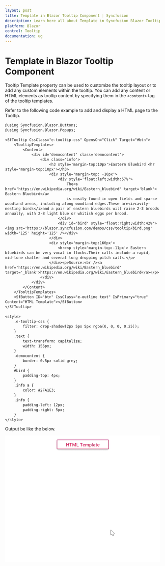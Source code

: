 ```yaml
---
layout: post
title: Template in Blazor Tooltip Component | Syncfusion
description: Learn here all about Template in Syncfusion Blazor Tooltip component and more.
platform: Blazor
control: Tooltip
documentation: ug
---
```


# Template in Blazor Tooltip Component

Tooltip Template property can be used to customize the tooltip layout or to add any custom elements within the tooltip. You can add any content or HTML elements as tooltip content by specifying them in the `<content>` tag of the tooltip templates.

Refer to the following code example to add and display a HTML page to the Tooltip.

```cshtml
@using Syncfusion.Blazor.Buttons;
@using Syncfusion.Blazor.Popups;

<SfTooltip CssClass="e-tooltip-css" OpensOn="Click" Target="#btn">
    <TooltipTemplates>
        <Content>
            <div id='democontent' class='democontent'>
                <div class='info'>
                    <h3 style='margin-top:10px'>Eastern Bluebird <hr style='margin-top:10px'></h3>
                    <div style='margin-top: -10px'>
                        <div style='float:left;width:57%'>
                            The<a href='https://en.wikipedia.org/wiki/Eastern_bluebird' target='blank'> Eastern Bluebird</a>
                            is easily found in open fields and sparse woodland areas, including along woodland edges.These are<i>cavity-nesting birds</i>and a pair of eastern bluebirds will raise 2-3 broods annually, with 2-8 light blue or whitish eggs per brood.
                        </div>
                        <div id='bird' style='float:right;width:42%'><img src='https://blazor.syncfusion.com/demos/css/tooltip/bird.png' width='125' height='125' /></div>
                    </div>
                    <div style='margin-top:160px'>
                        <hr><p style='margin-top:-11px'> Eastern bluebirds can be very vocal in flocks.Their calls include a rapid, mid-tone chatter and several long dropping pitch calls.</p>
                    </div><p>Source:<br /><a href='https://en.wikipedia.org/wiki/Eastern_bluebird' target='_blank'>https://en.wikipedia.org/wiki/Eastern_bluebird</a></p>
                </div>
            </div>
        </Content>
    </TooltipTemplates>
    <SfButton ID="btn" CssClass="e-outline text" IsPrimary="true" Content="HTML Template"></SfButton>
</SfTooltip>

<style>
    .e-tooltip-css {
        filter: drop-shadow(2px 5px 5px rgba(0, 0, 0, 0.25));
    }
    .text {
        text-transform: capitalize;
        width: 155px;
    }
    .democontent {
        border: 0.5px solid grey;
    }
    #bird {
        padding-top: 4px;
    }
    .info a {
        color: #2FA1E3;
    }
    .info {
        padding-left: 12px;
        padding-right: 5px;
    }
</style>
```

Output be like the below.

![Blazor - Tooltip - Template](images/template.gif)
